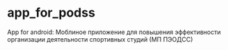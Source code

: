 # app_for_podss
App for android: Моблиное приложение для повышения эффективности организации деятельности спортивных студий (МП ПЭОДСС)
